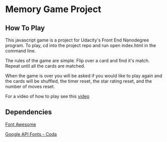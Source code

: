 # Memory Game Project

## How To Play

This javascript game is a project for Udacity's Front End Nanodegree program.
To play, cd into the project repo and run open index.html in the command line.

The rules of the game are simple.  Flip over a card and find it's match.
Repeat until all the cards are matched.

When the game is over you will be asked if you would like to play again and the
cards will be shuffled, the timer reset, the star rating reset, and the number
of moves reset.

For a video of how to play see this [video](https://youtu.be/r5YOzWxcbng)

## Dependencies

[Font Awesome](https://fontawesome.com/v3.2.1/)

[Google API Fonts - Coda](https://fonts.google.com/specimen/Coda?selection.family=Coda&query=coda)
